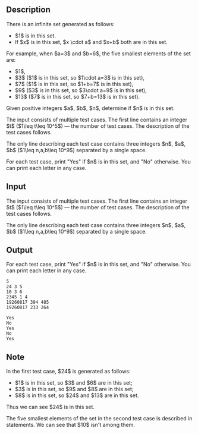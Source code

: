 ## Description

<div><p>There is an infinite set generated as follows:</p><ul> <li> $1$ is in this set. </li><li> If $x$ is in this set, $x \cdot a$ and $x+b$ both are in this set. </li></ul><p>For example, when $a=3$ and $b=6$, the five smallest elements of the set are:</p><ul> <li> $1$, </li><li> $3$ ($1$ is in this set, so $1\cdot a=3$ is in this set), </li><li> $7$ ($1$ is in this set, so $1+b=7$ is in this set), </li><li> $9$ ($3$ is in this set, so $3\cdot a=9$ is in this set), </li><li> $13$ ($7$ is in this set, so $7+b=13$ is in this set). </li></ul><p>Given positive integers $a$, $b$, $n$, determine if $n$ is in this set.</p></div><div class="input-specification"><p>The input consists of multiple test cases. The first line contains an integer $t$ ($1\leq t\leq 10^5$) — the number of test cases. The description of the test cases follows.</p><p>The only line describing each test case contains three integers $n$, $a$, $b$ ($1\leq n,a,b\leq 10^9$) separated by a single space.</p></div><div class="output-specification"><p>For each test case, print "<span class="tex-font-style-tt">Yes</span>" if $n$ is in this set, and "<span class="tex-font-style-tt">No</span>" otherwise. You can print each letter in any case.</p></div>

## Input

<p>The input consists of multiple test cases. The first line contains an integer $t$ ($1\leq t\leq 10^5$) — the number of test cases. The description of the test cases follows.</p><p>The only line describing each test case contains three integers $n$, $a$, $b$ ($1\leq n,a,b\leq 10^9$) separated by a single space.</p>

## Output

<p>For each test case, print "<span class="tex-font-style-tt">Yes</span>" if $n$ is in this set, and "<span class="tex-font-style-tt">No</span>" otherwise. You can print each letter in any case.</p>





```input1
5
24 3 5
10 3 6
2345 1 4
19260817 394 485
19260817 233 264
```




```output1
Yes
No
Yes
No
Yes
```



## Note

<p>In the first test case, $24$ is generated as follows:</p><ul> <li> $1$ is in this set, so $3$ and $6$ are in this set; </li><li> $3$ is in this set, so $9$ and $8$ are in this set; </li><li> $8$ is in this set, so $24$ and $13$ are in this set. </li></ul><p>Thus we can see $24$ is in this set.</p><p>The five smallest elements of the set in the second test case is described in statements. We can see that $10$ isn't among them.</p>
